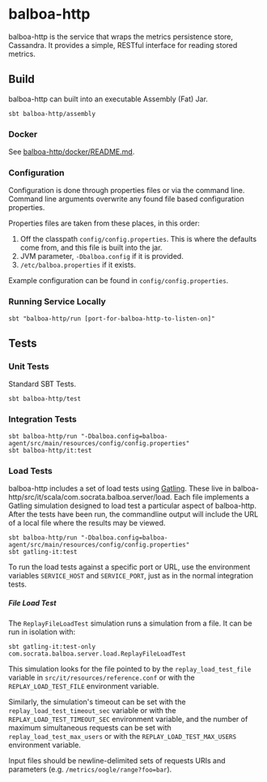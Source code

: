 # balboa-http

balboa-http is the service that wraps the metrics persistence store, Cassandra.
It provides a simple, RESTful interface for reading stored metrics.

## Build

balboa-http can built into an executable Assembly (Fat) Jar.

```
sbt balboa-http/assembly
```

### Docker

See [balboa-http/docker/README.md](docker/README.md).

### Configuration

Configuration is done through properties files or via the
command line. Command line arguments overwrite any found file based
configuration properties.

Properties files are taken from these places, in this order:

1. Off the classpath `config/config.properties`. This is where the defaults
   come from, and this file is built into the jar.
2. JVM parameter, `-Dbalboa.config` if it is provided.
3. `/etc/balboa.properties` if it exists.

Example configuration can be found in `config/config.properties`.

### Running Service Locally

`sbt "balboa-http/run [port-for-balboa-http-to-listen-on]"`

## Tests

### Unit Tests

Standard SBT Tests.

```
sbt balboa-http/test
```

### Integration Tests

```
sbt balboa-http/run "-Dbalboa.config=balboa-agent/src/main/resources/config/config.properties"
sbt balboa-http/it:test
```

### Load Tests

balboa-http includes a set of load tests using [Gatling](http://gatling.io/#/).
These live in balboa-http/src/it/scala/com.socrata.balboa.server/load.
Each file implements a Gatling simulation designed to load test a
particular aspect of balboa-http. After the tests have been run, the
commandline output will include the URL of a local file where the results
may be viewed.

```
sbt balboa-http/run "-Dbalboa.config=balboa-agent/src/main/resources/config/config.properties"
sbt gatling-it:test
```

To run the load tests against a specific port or URL, use the environment
variables `SERVICE_HOST` and `SERVICE_PORT`, just as in the normal
integration tests.

##### File Load Test

The `ReplayFileLoadTest` simulation runs a simulation from a file.
It can be run in isolation with:

```
sbt gatling-it:test-only com.socrata.balboa.server.load.ReplayFileLoadTest
```

This simulation looks for the file pointed to by the `replay_load_test_file`
variable in `src/it/resources/reference.conf` or with the 
`REPLAY_LOAD_TEST_FILE` environment variable.

Similarly, the simulation's timeout can be set with the `replay_load_test_timeout_sec`
variable or with the `REPLAY_LOAD_TEST_TIMEOUT_SEC` environment variable,
and the number of maximum simultaneous requests can be set with
`replay_load_test_max_users` or with the `REPLAY_LOAD_TEST_MAX_USERS`
environment variable.

Input files should be newline-delimited sets of requests URIs and parameters
(e.g. `/metrics/oogle/range?foo=bar`).

